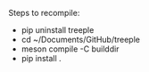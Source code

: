 Steps to recompile:

- pip uninstall treeple
- cd ~/Documents/GitHub/treeple
- meson compile -C builddir
- pip install .


